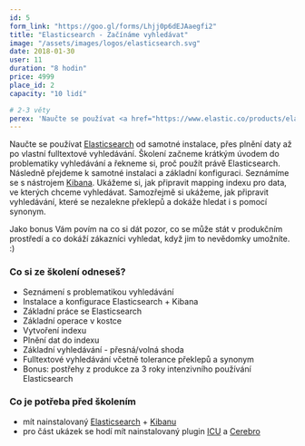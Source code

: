 ```yaml
---
id: 5
form_link: "https://goo.gl/forms/Lhjj0p6dEJAaegfi2"
title: "Elasticsearch - Začínáme vyhledávat"
image: "/assets/images/logos/elasticsearch.svg"
date: 2018-01-30
user: 11
duration: "8 hodin"
price: 4999
place_id: 2
capacity: "10 lidí"

# 2-3 věty
perex: 'Naučte se používat <a href="https://www.elastic.co/products/elasticsearch">Elasticsearch</a> od samotné instalace, přes plnění daty až po vlastní fulltextové vyhledávání. Odhalíme problematiku vyhledávání a řekneme si, proč použít právě Elasticsearch.'
---
```


Naučte se používat <a href="https://www.elastic.co/products/elasticsearch">Elasticsearch</a> od samotné instalace, přes plnění daty až po vlastní fulltextové vyhledávání. Školení začneme krátkým úvodem do problematiky vyhledávání a řekneme si, proč použít právě Elasticsearch. Následně přejdeme k samotné instalaci a základní konfiguraci. Seznámíme se s nástrojem <a href="https://www.elastic.co/products/kibana">Kibana</a>. Ukážeme si, jak připravit mapping indexu pro data, ve kterých chceme vyhledávat. Samozřejmě si ukážeme, jak připravit vyhledávání, které se nezalekne překlepů a dokáže hledat i s pomocí synonym.

Jako bonus Vám povím na co si dát pozor, co se může stát v produkčním prostředí a co dokáží zákazníci vyhledat, když jim to nevědomky umožníte. :)

### Co si ze školení odneseš?

- Seznámení s problematikou vyhledávání
- Instalace a konfigurace Elasticsearch + Kibana
- Základní práce se Elasticsearch
- Základní operace v kostce
- Vytvoření indexu
- Plnění dat do indexu
- Základní vyhledávání - přesná/volná shoda
- Fulltextové vyhledávání včetně tolerance překlepů a synonym
- Bonus: postřehy z produkce za 3 roky intenzivního používání Elasticsearch

### Co je potřeba před školením

- mít nainstalovaný [Elasticsearch](https://www.elastic.co/downloads/elasticsearch) + [Kibanu](https://www.elastic.co/downloads/kibana)
- pro část ukázek se hodí mít nainstalovaný plugin [ICU](https://www.elastic.co/guide/en/elasticsearch/plugins/current/analysis-icu.html) a [Cerebro](https://github.com/lmenezes/cerebro)
